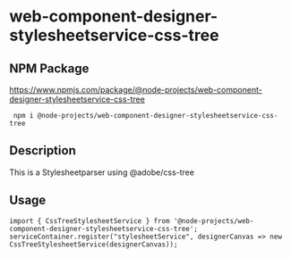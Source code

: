 # web-component-designer-stylesheetservice-css-tree

## NPM Package

https://www.npmjs.com/package/@node-projects/web-component-designer-stylesheetservice-css-tree

     npm i @node-projects/web-component-designer-stylesheetservice-css-tree

## Description

This is a Stylesheetparser using @adobe/css-tree

## Usage

    import { CssTreeStylesheetService } from '@node-projects/web-component-designer-stylesheetservice-css-tree';
    serviceContainer.register("stylesheetService", designerCanvas => new CssTreeStylesheetService(designerCanvas));